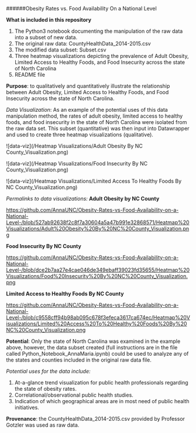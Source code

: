 ######Obesity Rates vs. Food Availability On a National Level    

**What is included in this repository**
1. The Python3 notebook documenting the manipulation of the raw data into a subset of new data.
2. The original raw data: CountyHealthData_2014-2015.csv
3. The modified data subset: Subset.csv
4. Three heatmap visualizations depicting the prevalence of Adult Obesity, Limited Access to Healthy Foods, and Food Insecurity across the state of North Carolina
5. README file 

**Purpose**: to qualitatively and quantitatively illustrate the relationship between Adult Obesity, Limited Access to Healthy Foods, and Food Insecurity across the state of North Carolina. 

*Data Visualization*: As an example of the potential uses of this data manipulation method, the rates of adult obesity, limited access to healthy foods, and food insecurity in the state of North Carolina were isolated from the raw data set. This subset (quantitative) was then input into Datawrapper and used to create three heatmap visualizations (qualitative). 

![data-viz](/Heatmap Visualizations/Adult Obesity By NC County_Visualization.png)
 
![data-viz](/Heatmap Visualizations/Food Insecurity By NC County_Visualization.png)
      
![data-viz](/Heatmap Visualizations/Limited Access To Healthy Foods By NC County_Visualization.png)

*Permalinks to data visualizations:*
**Adult Obesity by NC County**

https://github.com/AnnaUNC/Obesity-Rates-vs-Food-Availability-on-a-National-Level-/blob/527ab92638f2c8f7a30604a5a47b991e32868571/Heatmap%20Visualizations/Adult%20Obesity%20By%20NC%20County_Visualization.png

**Food Insecurity By NC County**

https://github.com/AnnaUNC/Obesity-Rates-vs-Food-Availability-on-a-National-Level-/blob/dce2b7aa27e4cae046de349ebaff39023fd35655/Heatmap%20Visualizations/Food%20Insecurity%20By%20NC%20County_Visualization.png

**Limited Access to Healthy Foods By NC County**

https://github.com/AnnaUNC/Obesity-Rates-vs-Food-Availability-on-a-National-Level-/blob/c9558cff94b98ab095c678f3efeca3617ca674ec/Heatmap%20Visualizations/Limited%20Access%20To%20Healthy%20Foods%20By%20NC%20County_Visualization.png 

**Potential**: Only the state of North Carolina was examined in the example above, however, the data subset created (full instructions are in the file called Python_Notebook_AnnaMaria.ipynb) could be used to analyze any of the states and counties included in the original raw data file. 

*Potential uses for the data include:*
  1. At-a-glance trend visualization for public health professionals regarding the state of obesity rates.
  2. Correlational/observational public health studies.
  3. Indication of which geographical areas are in most need of public health initiatives.

**Provenance**: the CountyHealthData_2014-2015.csv provided by Professor Gotzler was used as raw data.





